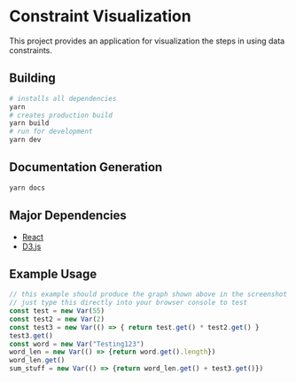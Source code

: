 # Constraint Visualization

This project provides an application for visualization the steps in using data constraints.

## Building

```bash
# installs all dependencies
yarn
# creates production build
yarn build
# run for development
yarn dev
```

## Documentation Generation

```bash
yarn docs
```

## Major Dependencies
  - [React](https://reactjs.org/)
  - [D3.js](https://d3js.org/)

## Example Usage

```typescript
// this example should produce the graph shown above in the screenshot
// just type this directly into your browser console to test
const test = new Var(55)
const test2 = new Var(2)
const test3 = new Var(() => { return test.get() * test2.get() }
test3.get()
const word = new Var("Testing123")
word_len = new Var(() => {return word.get().length})
word_len.get()
sum_stuff = new Var(() => {return word_len.get() + test3.get()})
```